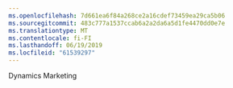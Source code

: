 ```yaml
---
ms.openlocfilehash: 7d661ea6f84a268ce2a16cdef73459ea29ca5b06
ms.sourcegitcommit: 483c777a1537ccab6a2a2da6a5d1fe4470dd0e7e
ms.translationtype: MT
ms.contentlocale: fi-FI
ms.lasthandoff: 06/19/2019
ms.locfileid: "61539297"
---
```

Dynamics Marketing